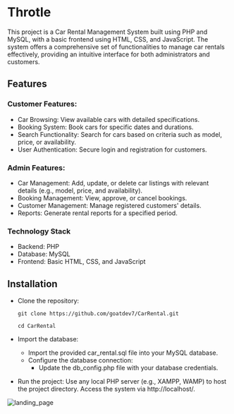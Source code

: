 # Throtle
This project is a Car Rental Management System built using PHP and MySQL, with a basic frontend using HTML, CSS, and JavaScript. The system offers a comprehensive set of functionalities to manage car rentals effectively, providing an intuitive interface for both administrators and customers.


## Features

### Customer Features:
- Car Browsing: View available cars with detailed specifications.
- Booking System: Book cars for specific dates and durations.
- Search Functionality: Search for cars based on criteria such as model, price, or availability.
- User Authentication: Secure login and registration for customers.

### Admin Features:
- Car Management: Add, update, or delete car listings with relevant details (e.g., model, price, and availability).
- Booking Management: View, approve, or cancel bookings.
- Customer Management: Manage registered customers' details.
- Reports: Generate rental reports for a specified period.

### Technology Stack
- Backend: PHP
- Database: MySQL
- Frontend: Basic HTML, CSS, and JavaScript

## Installation

- Clone the repository:

  ```git clone https://github.com/goatdev7/CarRental.git```

  ```cd CarRental```

- Import the database:
    - Import the provided car_rental.sql file into your MySQL database.
    - Configure the database connection:
        - Update the db_config.php file with your database credentials.
  
- Run the project:
    Use any local PHP server (e.g., XAMPP, WAMP) to host the project directory.
    Access the system via http://localhost/.


![landing_page](https://github.com/user-attachments/assets/eadb08fe-cb77-4b47-930e-8a1a27bbb2da)
